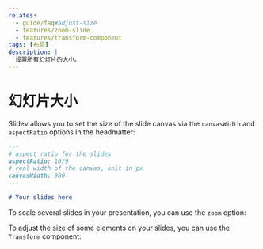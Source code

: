 ```yaml
---
relates:
  - guide/faq#adjust-size
  - features/zoom-slide
  - features/transform-component
tags: [布局]
description: |
  设置所有幻灯片的大小。
---
```


# 幻灯片大小

Slidev allows you to set the size of the slide canvas via the `canvasWidth` and `aspectRatio` options in the headmatter:

```md
---
# aspect ratio for the slides
aspectRatio: 16/9
# real width of the canvas, unit in px
canvasWidth: 980
---

# Your slides here
```

To scale several slides in your presentation, you can use the `zoom` option:

<LinkCard link="features/zoom-slide" />

To adjust the size of some elements on your slides, you can use the `Transform` component:

<LinkCard link="features/transform-component" />
